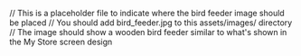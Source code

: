 // This is a placeholder file to indicate where the bird feeder image should be placed
// You should add bird_feeder.jpg to this assets/images/ directory
// The image should show a wooden bird feeder similar to what's shown in the My Store screen design
